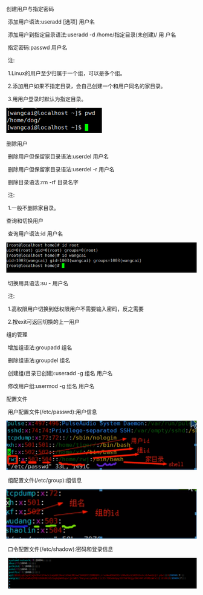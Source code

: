 

创建用户与指定密码

​	添加用户语法:useradd [选项] 用户名

​	添加用户到指定目录语法:useradd -d /home/指定目录(未创建)/ 用 户名

​	指定密码:passwd 用户名

​	注:

​	1.Linux的用户至少归属于一个组，可以是多个组。

​	2.添加用户如果不指定目录，会自己创建一个和用户同名的家目录。

​	3.用用户登录时默认为指定目录。

![001](001.png)

删除用户

​	删除用户但保留家目录语法:userdel 用户名

​	删除用户但保留家目录语法:userdel -r 用户名

​	删除目录语法:rm -rf 目录名字

​	注:

​	1.一般不删除家目录。

查询和切换用户

​	查询用户语法:id 用户名

![002](002.png)

​	切换用具语法:su - 用户名

​	注:

​	1.高权限用户切换到低权限用户不需要输入密码，反之需要

​	2.按exit可返回切换的上一用户

组的管理

​	增加组语法:groupadd 组名

​	删除组语法:groupdel 组名

​	创建组(目录已创建):useradd -g 组名 用户名

​	修改用户组:usermod -g 组名 用户名

配置文件

​	用户配置文件(/etc/passwd):用户信息

![003](003.png)

​	组配置文件(/etc/group):组信息

![004](004.png)

​	口令配置文件(/etc/shadow):密码和登录信息

![005](005.png)
